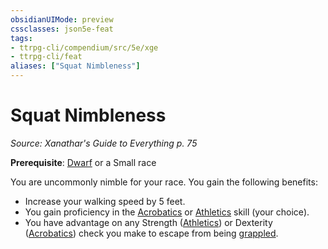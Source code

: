 ```yaml
---
obsidianUIMode: preview
cssclasses: json5e-feat
tags:
- ttrpg-cli/compendium/src/5e/xge
- ttrpg-cli/feat
aliases: ["Squat Nimbleness"]
---
```

# Squat Nimbleness
*Source: Xanathar's Guide to Everything p. 75*  

**Prerequisite**: [Dwarf](3-Compendium/races/dwarf-xphb.md) or a Small race

You are uncommonly nimble for your race. You gain the following benefits:

- Increase your walking speed by 5 feet.  
- You gain proficiency in the [Acrobatics](3-Compendium/rules/skills.md#Acrobatics) or [Athletics](3-Compendium/rules/skills.md#Athletics) skill (your choice).  
- You have advantage on any Strength ([Athletics](3-Compendium/rules/skills.md#Athletics)) or Dexterity ([Acrobatics](3-Compendium/rules/skills.md#Acrobatics)) check you make to escape from being [grappled](3-Compendium/rules/conditions.md#Grappled).